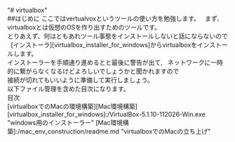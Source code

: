 "# virtualbox"  
##はじめに
ここではvertualvoxというツールの使い方を勉強します。  
まず、virtualboxとは仮想のOSを作り出すためのツールです。  
とりあえず、何はともあれツール事態をインストールしないと話にならないので  
[インストーラ][virtualbox_installer_for_windows]からvirtualboxをインストールします。  
インストーラーを手順通り進めるとと最後に警告が出て,  
ネットワークに一時的に繋がらなくなるけどよろしいでしょうかと聞かれますので  
接続が切れてもいいように準備して実行しましょう。  
以下ファイル管理を含めた目次になります。  
目次  
[virtualboxでのMacの環境構築][Mac環境構築]
[virtualbox_installer_for_windows]:/VirtualBox-5.1.10-112026-Win.exe "windows用のインストーラー"
[Mac環境構築]:/mac_env_construction/readme.md  "virtualboxでのMacの立ち上げ"
